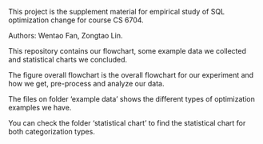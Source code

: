 This project is the supplement material for empirical study of SQL optimization change for course CS 6704.

Authors: Wentao Fan, Zongtao Lin.

This repository contains our flowchart, some example data we collected and statistical charts we concluded. 

The figure overall flowchart is the overall flowchart for our experiment and how we get, pre-process and analyze our data.

The files on folder ‘example data’ shows the different types of optimization examples we have.

You can check the folder ‘statistical chart’ to find the statistical chart for both categorization types.
